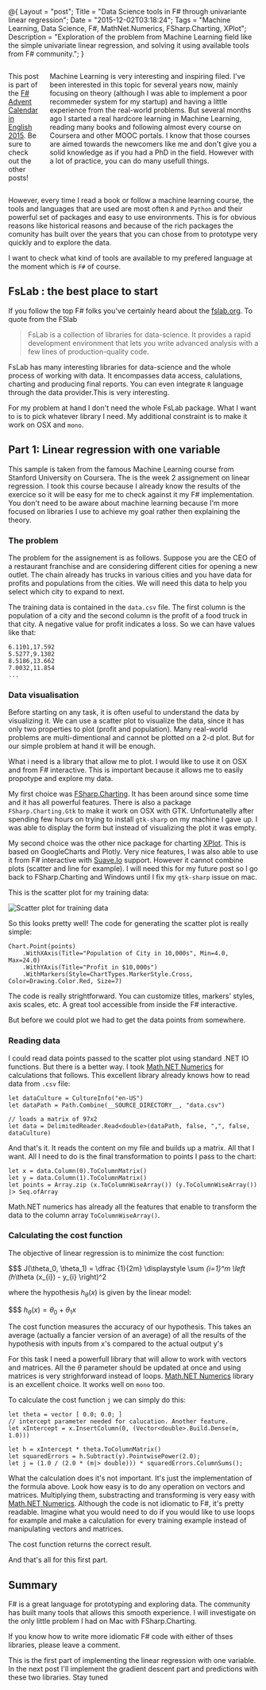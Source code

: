 @{
    Layout = "post";
    Title = "Data Science tools in F# through univariante linear regression";
    Date = "2015-12-02T03:18:24";
    Tags = "Machine Learning, Data Science, F#, MathNet.Numerics, FSharp.Charting, XPlot";
    Description = "Exploration of the problem from Machine Learning field like the simple univariate linear regression, and solving it using available tools from F# community.";
}

<div class="row">
<div class="medium-8 columns">

This post is part of the [F# Advent Calendar in English 2015](https://sergeytihon.wordpress.com/tag/fsadvent/). Be sure to check out the other posts!

Machine Learning is very interesting and inspiring filed. I've been interested in this topic for several years now, mainly focusing on theory (although I was able to implement a poor recommeder system for my startup) and having a little experience from the real-world problems. But several months ago I started a real hardcore learning in Machine Learning, reading many books and following almost every course on Coursera and other MOOC portals. I know that those courses are aimed towards the newcomers like me and don't give you a solid knowledge as if you had a PhD in the field. However with a lot of practice, you can do many usefull things.

</div>
</div>

<!-- more -->

However, every time I read a book or follow a machine learning course, the tools and languages that are used are most often `R` and `Python` and their powerful set of packages and easy to use environments. This is for obvious reasons like historical reasons and because of the rich packages the comunity has built over the years that you can chose from to prototype very quickly and to explore the data.

I want to check what kind of tools are available to my prefered language at the moment which is `F#` of course.

## FsLab : the best place to start

If you follow the top F# folks you've certainly heard about the [fslab.org](http://fslab.org/). To quote from the FSlab

> FsLab is a collection of libraries for data-science. It provides a rapid development environment that lets you write advanced analysis with a few lines of production-quality code.

FsLab has many interesting libraries for data-science and the whole process of working with data. It encompasses data access, calulations, charting and producing final reports. You can even integrate `R` language through the data provider.This is very interesting.

For my problem at hand I don't need the whole FsLab package. What I want to is to pick whatever library I need. My additional constraint is to make it work on OSX and `mono`.

## Part 1: Linear regression with one variable

This sample is taken from the famous Machine Learning course from Stanford University on Coursera. The is the week 2 assignement on linear regression. I took this course because I already know the results of the exercice so it will be easy for me to check against it my F# implementation. You don't need to be aware about machine learning because I'm more focused on libraries I use to achieve my goal rather then explaining the theory.

### The problem

The problem for the assignement is as follows. Suppose you are the CEO of a restaurant franchise and are considering different cities for opening a new outlet. The chain already has trucks in various cities and you have data for profits and populations from the cities. We will need this data to help you select which city to expand to next.

The training data is contained in the `data.csv` file. The first column is the population of a city and the second column is the profit of a food truck in that city. A negative value for profit indicates a loss. So we can have values like that:

	6.1101,17.592
	5.5277,9.1302
	8.5186,13.662
	7.0032,11.854
	...

### Data visualisation

Before starting on any task, it is often useful to understand the data by visualizing it. We can use a scatter plot to visualize the data, since it has only two properties to plot (profit and population). Many real-world problems are multi-dimentional and cannot be plotted on a 2-d plot. But for our simple problem at hand it will be enough.

What i need is a library that allow me to plot. I would like to use it on OSX and from F# interactive. This is important because it allows me to easily propotype and explore my data.

My first choice was [FSharp.Charting](http://fslab.org/FSharp.Charting/). It has been around since some time and it has all powerful features. There is also a package `FSharp.Charting.Gtk` to make it work on OSX with GTK. Unfortunatelly after spending few hours on trying to install `gtk-sharp` on my machine I gave up. I was able to display the form but instead of visualizing the plot it was empty.

My second choice was the other nice package for charting [XPlot](https://tahahachana.github.io/XPlot/). This is based on GoogleCharts and Plotly. Very nice features, I was also able to use it from F# interactive with [Suave.Io](http://suave.io/) support. However it cannot combine plots (scatter and line for example). I will need this for my future post so I go back to FSharp.Charting and Windows until I fix my `gtk-sharp` issue on mac.

This is the scatter plot for my training data:

![Scatter plot for training data](img/ScatterPlot.png)

So this looks pretty well! The code for generating the scatter plot is really simple:

	Chart.Point(points)
	    .WithXAxis(Title="Population of City in 10,000s", Min=4.0, Max=24.0)
	    .WithYAxis(Title="Profit in $10,000s")
	    .WithMarkers(Style=ChartTypes.MarkerStyle.Cross, Color=Drawing.Color.Red, Size=7)

The code is really strightforward. You can customize titles, markers' styles, axis scales, etc. A great tool accessible from inside the F# interactive.

But before we could plot we had to get the data points from somewhere.

### Reading data

I could read data points passed to the scatter plot using standard .NET IO functions. But there is a better way. I took [Math.NET Numerics](http://numerics.mathdotnet.com/) for calculations that follows. This excellent library already knows how to read data from `.csv` file:

	let dataCulture = CultureInfo("en-US")
	let dataPath = Path.Combine(__SOURCE_DIRECTORY__, "data.csv")

	// loads a matrix of 97x2
	let data = DelimitedReader.Read<double>(dataPath, false, ",", false, dataCulture)

And that's it. It reads the content on my file and builds up a matrix. All that I want. All I need to do is the final transformation to points I pass to the chart:

	let x = data.Column(0).ToColumnMatrix()
	let y = data.Column(1).ToColumnMatrix()
	let points = Array.zip (x.ToColumnWiseArray()) (y.ToColumnWiseArray()) |> Seq.ofArray

Math.NET numerics has already all the features that enable to transform the data to the column array `ToColumnWiseArray()`.

### Calculating the cost function

The objective of linear regression is to minimize the cost function:

$$$
J(\theta_0, \theta_1) = \dfrac {1}{2m} \displaystyle \sum _{i=1}^m \left (h_\theta (x_{i}) - y_{i} \right)^2

where the hypothesis $h_\theta (x)$ is given by the linear model:

$$$
$h_\theta(x) = \theta_0 + \theta_1 x$

The cost function measures the accuracy of our hypothesis. This takes an average (actually a fancier version of an average) of all the results of the hypothesis with inputs from x's compared to the actual output y's

For this task I need a powerfull library that will allow to work with vectors and matrices. All the $\theta$ parameter should be updated at once and using matrices is very strighforward instead of loops. [Math.NET Numerics](http://numerics.mathdotnet.com/) library is an excellent choice. It works well on `mono` too.

To calculate the cost function `j` we can simply do this:

	let theta = vector [ 0.0; 0.0; ]
	// intercept parameter needed for calucation. Another feature.
	let xIntercept = x.InsertColumn(0, (Vector<double>.Build.Dense(m, 1.0)))

	let h = xIntercept * theta.ToColumnMatrix()
	let squaredErrors = h.Subtract(y).PointwisePower(2.0);
	let j = (1.0 / (2.0 * (m|> double))) * squaredErrors.ColumnSums();

What the calculation does it's not important. It's just the implementation of the formula above. Look how easy is to do any operation on vectors and matrices. Multiplying them, substracting and transforming is very easy with [Math.NET Numerics](http://numerics.mathdotnet.com/). Although the code is not idiomatic to F#, it's pretty readable. Imagine what you would need to do if you would like to use loops for example and make a calculation for every training example instead of manipulating vectors and matrices.

The cost function returns the correct result.

And that's all for this first part.

## Summary
F# is a great language for prototyping and exploring data. The community has built many tools that allows this smooth experience. I will investigate on the only little problem I had on Mac with FSharp.Charting.

If you know how to write more idiomatic F# code with either of thses libraries, please leave a comment.

This is the first part of implementing the linear regression with one variable. In the next post I'll implement the gradient descent part and predictions with these two libraries. Stay tuned